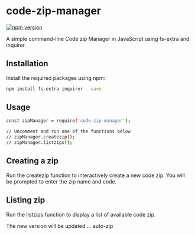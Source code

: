 # code-zip-manager

[![npm version](https://badge.fury.io/js/code-zip-manager.svg)](https://www.npmjs.com/package/code-zip-manager)

A simple command-line Code zip Manager in JavaScript using fs-extra and inquirer.

## Installation

Install the required packages using npm:

```bash
npm install fs-extra inquirer --save
``` 

## Usage

```bash
const zipManager = require('code-zip-manager');

// Uncomment and run one of the functions below
// zipManager.createzip();
// zipManager.listzips();

```

## Creating a zip

Run the createzip function to interactively create a new code zip. You will be prompted to enter the zip name and code.

## Listing zip

Run the listzips function to display a list of available code zip.

The new version will be updated....
auto-zip
